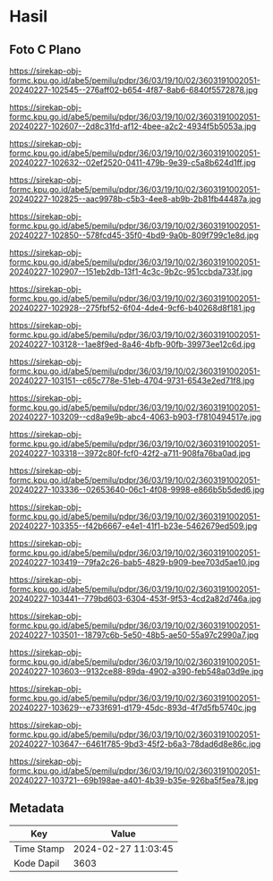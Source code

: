 # Hasil

## Foto C Plano

https://sirekap-obj-formc.kpu.go.id/abe5/pemilu/pdpr/36/03/19/10/02/3603191002051-20240227-102545--276aff02-b654-4f87-8ab6-6840f5572878.jpg

https://sirekap-obj-formc.kpu.go.id/abe5/pemilu/pdpr/36/03/19/10/02/3603191002051-20240227-102607--2d8c31fd-af12-4bee-a2c2-4934f5b5053a.jpg

https://sirekap-obj-formc.kpu.go.id/abe5/pemilu/pdpr/36/03/19/10/02/3603191002051-20240227-102632--02ef2520-0411-479b-9e39-c5a8b624d1ff.jpg

https://sirekap-obj-formc.kpu.go.id/abe5/pemilu/pdpr/36/03/19/10/02/3603191002051-20240227-102825--aac9978b-c5b3-4ee8-ab9b-2b81fb44487a.jpg

https://sirekap-obj-formc.kpu.go.id/abe5/pemilu/pdpr/36/03/19/10/02/3603191002051-20240227-102850--578fcd45-35f0-4bd9-9a0b-809f799c1e8d.jpg

https://sirekap-obj-formc.kpu.go.id/abe5/pemilu/pdpr/36/03/19/10/02/3603191002051-20240227-102907--151eb2db-13f1-4c3c-9b2c-951ccbda733f.jpg

https://sirekap-obj-formc.kpu.go.id/abe5/pemilu/pdpr/36/03/19/10/02/3603191002051-20240227-102928--275fbf52-6f04-4de4-9cf6-b40268d8f181.jpg

https://sirekap-obj-formc.kpu.go.id/abe5/pemilu/pdpr/36/03/19/10/02/3603191002051-20240227-103128--1ae8f9ed-8a46-4bfb-90fb-39973ee12c6d.jpg

https://sirekap-obj-formc.kpu.go.id/abe5/pemilu/pdpr/36/03/19/10/02/3603191002051-20240227-103151--c65c778e-51eb-4704-9731-6543e2ed71f8.jpg

https://sirekap-obj-formc.kpu.go.id/abe5/pemilu/pdpr/36/03/19/10/02/3603191002051-20240227-103209--cd8a9e9b-abc4-4063-b903-f7810494517e.jpg

https://sirekap-obj-formc.kpu.go.id/abe5/pemilu/pdpr/36/03/19/10/02/3603191002051-20240227-103318--3972c80f-fcf0-42f2-a711-908fa76ba0ad.jpg

https://sirekap-obj-formc.kpu.go.id/abe5/pemilu/pdpr/36/03/19/10/02/3603191002051-20240227-103336--02653640-06c1-4f08-9998-e866b5b5ded6.jpg

https://sirekap-obj-formc.kpu.go.id/abe5/pemilu/pdpr/36/03/19/10/02/3603191002051-20240227-103355--f42b6667-e4e1-41f1-b23e-5462679ed509.jpg

https://sirekap-obj-formc.kpu.go.id/abe5/pemilu/pdpr/36/03/19/10/02/3603191002051-20240227-103419--79fa2c26-bab5-4829-b909-bee703d5ae10.jpg

https://sirekap-obj-formc.kpu.go.id/abe5/pemilu/pdpr/36/03/19/10/02/3603191002051-20240227-103441--779bd603-6304-453f-9f53-4cd2a82d746a.jpg

https://sirekap-obj-formc.kpu.go.id/abe5/pemilu/pdpr/36/03/19/10/02/3603191002051-20240227-103501--18797c6b-5e50-48b5-ae50-55a97c2990a7.jpg

https://sirekap-obj-formc.kpu.go.id/abe5/pemilu/pdpr/36/03/19/10/02/3603191002051-20240227-103603--9132ce88-89da-4902-a390-feb548a03d9e.jpg

https://sirekap-obj-formc.kpu.go.id/abe5/pemilu/pdpr/36/03/19/10/02/3603191002051-20240227-103629--e733f691-d179-45dc-893d-4f7d5fb5740c.jpg

https://sirekap-obj-formc.kpu.go.id/abe5/pemilu/pdpr/36/03/19/10/02/3603191002051-20240227-103647--6461f785-9bd3-45f2-b6a3-78dad6d8e86c.jpg

https://sirekap-obj-formc.kpu.go.id/abe5/pemilu/pdpr/36/03/19/10/02/3603191002051-20240227-103721--69b198ae-a401-4b39-b35e-926ba5f5ea78.jpg


## Metadata

| Key        | Value               |
| ---------- | ------------------- |
| Time Stamp | 2024-02-27 11:03:45 |
| Kode Dapil | 3603                |



